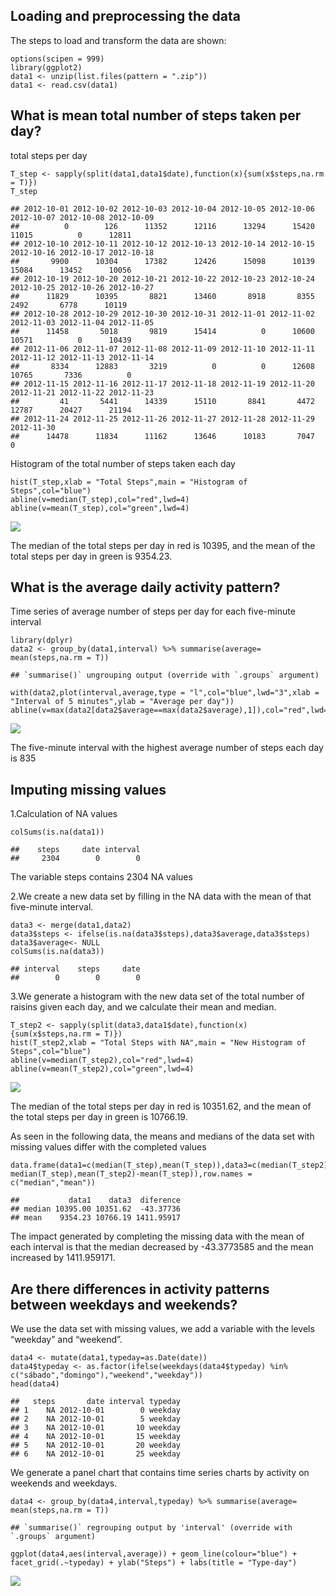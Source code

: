 Loading and preprocessing the data
----------------------------------

The steps to load and transform the data are shown:

    options(scipen = 999)
    library(ggplot2)
    data1 <- unzip(list.files(pattern = ".zip"))
    data1 <- read.csv(data1)

What is mean total number of steps taken per day?
-------------------------------------------------

total steps per day

    T_step <- sapply(split(data1,data1$date),function(x){sum(x$steps,na.rm = T)})
    T_step

    ## 2012-10-01 2012-10-02 2012-10-03 2012-10-04 2012-10-05 2012-10-06 2012-10-07 2012-10-08 2012-10-09 
    ##          0        126      11352      12116      13294      15420      11015          0      12811 
    ## 2012-10-10 2012-10-11 2012-10-12 2012-10-13 2012-10-14 2012-10-15 2012-10-16 2012-10-17 2012-10-18 
    ##       9900      10304      17382      12426      15098      10139      15084      13452      10056 
    ## 2012-10-19 2012-10-20 2012-10-21 2012-10-22 2012-10-23 2012-10-24 2012-10-25 2012-10-26 2012-10-27 
    ##      11829      10395       8821      13460       8918       8355       2492       6778      10119 
    ## 2012-10-28 2012-10-29 2012-10-30 2012-10-31 2012-11-01 2012-11-02 2012-11-03 2012-11-04 2012-11-05 
    ##      11458       5018       9819      15414          0      10600      10571          0      10439 
    ## 2012-11-06 2012-11-07 2012-11-08 2012-11-09 2012-11-10 2012-11-11 2012-11-12 2012-11-13 2012-11-14 
    ##       8334      12883       3219          0          0      12608      10765       7336          0 
    ## 2012-11-15 2012-11-16 2012-11-17 2012-11-18 2012-11-19 2012-11-20 2012-11-21 2012-11-22 2012-11-23 
    ##         41       5441      14339      15110       8841       4472      12787      20427      21194 
    ## 2012-11-24 2012-11-25 2012-11-26 2012-11-27 2012-11-28 2012-11-29 2012-11-30 
    ##      14478      11834      11162      13646      10183       7047          0

Histogram of the total number of steps taken each day

    hist(T_step,xlab = "Total Steps",main = "Histogram of Steps",col="blue")
    abline(v=median(T_step),col="red",lwd=4)
    abline(v=mean(T_step),col="green",lwd=4)

![](PA1_template_files/figure-markdown_strict/Histogram-1.png)

The median of the total steps per day in red is 10395, and the mean of
the total steps per day in green is 9354.23.

What is the average daily activity pattern?
-------------------------------------------

Time series of average number of steps per day for each five-minute
interval

    library(dplyr)
    data2 <- group_by(data1,interval) %>% summarise(average= mean(steps,na.rm = T))

    ## `summarise()` ungrouping output (override with `.groups` argument)

    with(data2,plot(interval,average,type = "l",col="blue",lwd="3",xlab = "Interval of 5 minutes",ylab = "Average per day"))
    abline(v=max(data2[data2$average==max(data2$average),1]),col="red",lwd=1)

![](PA1_template_files/figure-markdown_strict/Inverval_5-1.png)

The five-minute interval with the highest average number of steps each
day is 835

Imputing missing values
-----------------------

1.Calculation of NA values

    colSums(is.na(data1))

    ##    steps     date interval 
    ##     2304        0        0

The variable steps contains 2304 NA values

2.We create a new data set by filling in the NA data with the mean of
that five-minute interval.

    data3 <- merge(data1,data2)
    data3$steps <- ifelse(is.na(data3$steps),data3$average,data3$steps)
    data3$average<- NULL
    colSums(is.na(data3))

    ## interval    steps     date 
    ##        0        0        0

3.We generate a histogram with the new data set of the total number of
raisins given each day, and we calculate their mean and median.

    T_step2 <- sapply(split(data3,data1$date),function(x){sum(x$steps,na.rm = T)})
    hist(T_step2,xlab = "Total Steps with NA",main = "New Histogram of Steps",col="blue")
    abline(v=median(T_step2),col="red",lwd=4)
    abline(v=mean(T_step2),col="green",lwd=4)

![](PA1_template_files/figure-markdown_strict/Histogram2-1.png)

The median of the total steps per day in red is 10351.62, and the mean
of the total steps per day in green is 10766.19.

As seen in the following data, the means and medians of the data set
with missing values differ with the completed values

    data.frame(data1=c(median(T_step),mean(T_step)),data3=c(median(T_step2),mean(T_step2)),diference=c(median(T_step2)-median(T_step),mean(T_step2)-mean(T_step)),row.names = c("median","mean"))

    ##           data1    data3  diference
    ## median 10395.00 10351.62  -43.37736
    ## mean    9354.23 10766.19 1411.95917

The impact generated by completing the missing data with the mean of
each interval is that the median decreased by -43.3773585 and the mean
increased by 1411.959171.

Are there differences in activity patterns between weekdays and weekends?
-------------------------------------------------------------------------

We use the data set with missing values, we add a variable with the
levels “weekday” and “weekend”.

    data4 <- mutate(data1,typeday=as.Date(date))
    data4$typeday <- as.factor(ifelse(weekdays(data4$typeday) %in% c("sábado","domingo"),"weekend","weekday"))
    head(data4)

    ##   steps       date interval typeday
    ## 1    NA 2012-10-01        0 weekday
    ## 2    NA 2012-10-01        5 weekday
    ## 3    NA 2012-10-01       10 weekday
    ## 4    NA 2012-10-01       15 weekday
    ## 5    NA 2012-10-01       20 weekday
    ## 6    NA 2012-10-01       25 weekday

We generate a panel chart that contains time series charts by activity
on weekends and weekdays.

    data4 <- group_by(data4,interval,typeday) %>% summarise(average= mean(steps,na.rm = T))

    ## `summarise()` regrouping output by 'interval' (override with `.groups` argument)

    ggplot(data4,aes(interval,average)) + geom_line(colour="blue") + facet_grid(.~typeday) + ylab("Steps") + labs(title = "Type-day")

![](PA1_template_files/figure-markdown_strict/unnamed-chunk-3-1.png)
